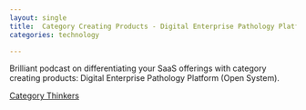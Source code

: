```yaml
---
layout: single
title:  Category Creating Products - Digital Enterprise Pathology Platform
categories: technology

---
```

Brilliant podcast on differentiating your SaaS offerings with category creating products: Digital Enterprise Pathology Platform (Open System).


[Category Thinkers](https://podcasts.apple.com/us/podcast/how-to-condition-the-market-w-david-west-ceo-of-proscia/id1689840120?i=1000638358168)